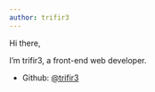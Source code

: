 ```yaml
---
author: trifir3
---
```


Hi there,

I’m trifir3, a front-end web developer.

- Github: [@trifir3](https://github.com/trifir3)
